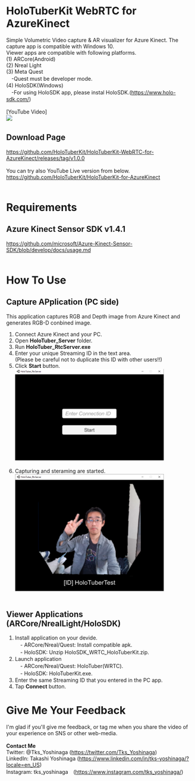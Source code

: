 # HoloTuberKit WebRTC for AzureKinect
Simple Volumetric Video capture &amp; AR visualizer for Azure Kinect. 
The capture app is compatible with Windows 10.<br>
Viewer apps are compatible with following platforms.<br>
(1) ARCore(Android)<br>
(2) Nreal Light<br>
(3) Meta Quest<br>
　-Quest must be developer mode.<br>
(4) HoloSDK(Windows)<br>
　-For using HoloSDK app, please instal HoloSDK.(https://www.holo-sdk.com/)
<br><br>
[YouTube Video]<br>
[![](https://img.youtube.com/vi/m_uFsbNz-Ko/0.jpg)](https://www.youtube.com/watch?v=m_uFsbNz-Ko)
<br>
## Download Page
https://github.com/HoloTuberKit/HoloTuberKit-WebRTC-for-AzureKinect/releases/tag/v1.0.0
<br><br>
You can try also YouTube Live version from below.<br>
https://github.com/HoloTuberKit/HoloTuberKit-for-AzureKinect
<br><br>
# Requirements
## Azure Kinect Sensor SDK v1.4.1
https://github.com/microsoft/Azure-Kinect-Sensor-SDK/blob/develop/docs/usage.md
<br><br>

# How To Use
## Capture APplication (PC side)
This application captures RGB and Depth image from Azure Kinect and generates RGB-D conbined image.<br>
1) Connect Azure Kinect and your PC.<br>
2) Open <b>HoloTuber_Server</b> folder.<br>
3) Run <b>HoloTuber_RtcServer.exe</b><br>
4) Enter your unique Streaming ID in the text area.<br>
(Please be careful not to duplicate this ID with other users!!)<br>
5) Click <b>Start</b> button.<br>
  <img src="/images/01.png" alt="" width="400"><br><br>
6) Capturing and steraming are started.<br>
  <img src="/images/02.png" alt="" width="400"><br><br>

## Viewer Applications (ARCore/NrealLight/HoloSDK)
1) Install application on your devide.<br>
　- ARCore/Nreal/Quest: Install compatible apk.<br>
　- HoloSDK: Unzip HoloSDK_WRTC_HoloTuberKit.zip.<br>
2) Launch application<br>
　- ARCore/Nreal/Quest: HoloTuber(WRTC).<br>
　- HoloSDK: HoloTuberKit.exe.<br>
2) Enter the same Streaming ID that you entered in the PC app.<br>
3) Tap <b>Connect</b> button.<br>

# Give Me Your Feedback
I'm glad if you'll give me feedback, or tag me when you share the video of your experience on SNS or other web-media.<br><br>
<b>Contact Me</b><br>
Twitter: @Tks_Yoshinaga (https://twitter.com/Tks_Yoshinaga)<br>
LinkedIn: Takashi Yoshinaga (https://www.linkedin.com/in/tks-yoshinaga/?locale=en_US)<br>
Instagram: tks_yoshinaga　(https://www.instagram.com/tks_yoshinaga/)<br>
<br><br>
<br>
